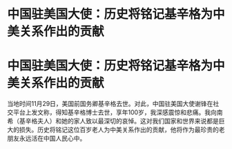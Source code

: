# 中国驻美国大使：历史将铭记基辛格为中美关系作出的贡献

# 中国驻美国大使：历史将铭记基辛格为中美关系作出的贡献

当地时间11月29日，美国前国务卿基辛格去世。对此，中国驻美国大使谢锋在社交平台上发文称，得知基辛格博士去世，享年100岁，我深感震惊和悲痛。我向南希（基辛格夫人）和她的家人致以最深切的哀悼。这对我们国家和世界来说都是巨大的损失。历史将铭记这位百岁老人为中美关系作出的贡献，他将作为最珍贵的老朋友永远活在中国人民心中。

